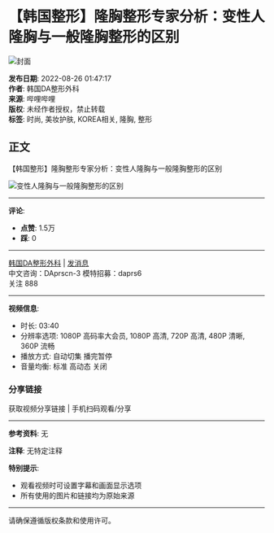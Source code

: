 # 【韩国整形】隆胸整形专家分析：变性人隆胸与一般隆胸整形的区别

![封面](//i2.hdslb.com/bfs/archive/54d07b4699b4b5b4c8beab8f22c368c09a462d72.jpg@100w_100h_1c.webp)

**发布日期**: 2022-08-26 01:47:17  
**作者**: 韩国DA整形外科  
**来源**: 哔哩哔哩  
**版权**: 未经作者授权，禁止转载  
**标签**: 时尚, 美妆护肤, KOREA相关, 隆胸, 整形

## 正文

【韩国整形】隆胸整形专家分析：变性人隆胸与一般隆胸整形的区别

![变性人隆胸与一般隆胸整形的区别](//i1.hdslb.com/bfs/face/2a0dfbf743b7160a6c0860ccac62f2f4e6a34aa9.jpg@96w.webp)

---

**评论**: 

- **点赞**: 1.5万
- **踩**: 0

---

[韩国DA整形外科](//space.bilibili.com/455401762) | [发消息](//message.bilibili.com/#whisper/mid455401762)  
中文咨询：DAprscn-3 模特招募：daprs6  
关注 888

---

**视频信息**:
- 时长: 03:40
- 分辨率选项: 1080P 高码率大会员, 1080P 高清, 720P 高清, 480P 清晰, 360P 流畅
- 播放方式: 自动切集 播完暂停  
- 音量均衡: 标准 高动态 关闭

### 分享链接

获取视频分享链接 | 手机扫码观看/分享

---

**参考资料**: 无

**注释**: 无特定注释

**特别提示**: 

- 观看视频时可设置字幕和画面显示选项  
- 所有使用的图片和链接均为原始来源  

--- 

请确保遵循版权条款和使用许可。